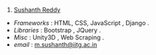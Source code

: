   1. [Sushanth Reddy](https://github.com/SushanthReddyManda)
   - *Frameworks* : HTML, CSS, JavaScript , Django .
   - *Libraries*  : Bootstrap , JQuery . 
   - *Misc*       : Unity3D , Web Scraping .
   - *email* : m.sushanth@iitg.ac.in
 
